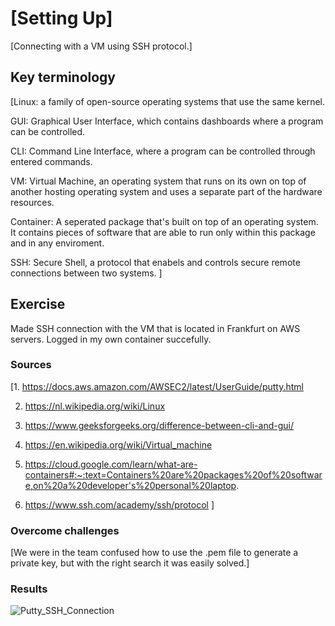 # [Setting Up]
[Connecting with a VM using SSH protocol.]

## Key terminology
[Linux: a family of open-source operating systems that use the same kernel.

GUI: Graphical User Interface, which contains dashboards where a program can be controlled.

CLI: Command Line Interface, where a program can be controlled through entered commands.

VM: Virtual Machine, an operating system that runs on its own on top of another hosting operating system and uses a separate part of the hardware resources.

Container: A seperated package that's built on top of an operating system. It contains pieces of software that are able to run only within this package and in any enviroment.

SSH: Secure Shell, a protocol that enabels and controls secure remote connections between two systems.
]

## Exercise
Made SSH connection with the VM that is located in Frankfurt on AWS servers. Logged in my own container succefully.
### Sources
[1. https://docs.aws.amazon.com/AWSEC2/latest/UserGuide/putty.html

2. https://nl.wikipedia.org/wiki/Linux

3. https://www.geeksforgeeks.org/difference-between-cli-and-gui/

4. https://en.wikipedia.org/wiki/Virtual_machine

5. https://cloud.google.com/learn/what-are-containers#:~:text=Containers%20are%20packages%20of%20software,on%20a%20developer's%20personal%20laptop.

6. https://www.ssh.com/academy/ssh/protocol
]

### Overcome challenges
[We were in the team confused how to use the .pem file to generate a private key, but with the right search it was easily solved.]

### Results
![Putty_SSH_Connection](https://github.com/Techgrounds-Cloud-9/cloud-9-Atalla90/blob/cbe9a5b757603aa1e47fd71b9cd22f71823a563f/00_includes/Linux/Putty_SSH_Connection.png)